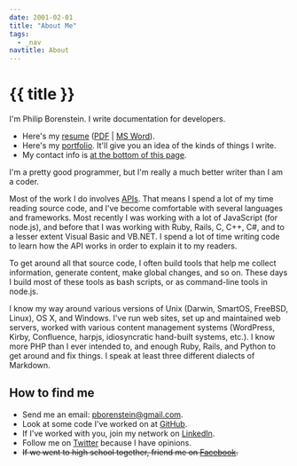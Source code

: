 ```yaml
---
date: 2001-02-01
title: "About Me"
tags:
  - _nav
navtitle: About
---
```



# {{ title }}

I'm Philip Borenstein. I write documentation for developers.

-   Here's my [resume](https://portfolio.pborenstein.com/resume/pbresume.html) ([PDF](https://portfolio.pborenstein.com/resume/pbresume.pdf) | [MS
    Word](https://portfolio.pborenstein.com/resume/pbresume.docx)).
-   Here's my [portfolio](https://portfolio.pborenstein.com/). It'll give you an idea of
    the kinds of things I write.
-   My contact info is [at the bottom of this page](#contact).

<!-- I'm available for work, both for short-term contracts, and for
full-time work. I like working with people who are doing interesting
things. -->

I'm a pretty good programmer, but I'm really a much better writer than
I am a coder.

Most of the work I do involves
[APIs](https://en.wikipedia.org/wiki/API "application programming interfaces").
That means I spend a lot of my time reading source code, and I've
become comfortable with several languages and frameworks. Most recently
I was working with a lot of JavaScript (for node.js), and before that I
was working with Ruby, Rails, C, C++, C#, and to a lesser extent Visual
Basic and VB.NET. I spend a lot of time writing code to learn how the
API works in order to explain it to my readers.

To get around all that source code, I often build tools that help me
collect information, generate content, make global changes, and so on.
These days I build most of these tools as bash scripts, or as
command-line tools in node.js.

I know my way around various versions of Unix (Darwin, SmartOS, FreeBSD,
Linux), OS X, and Windows. I've run web sites, set up and maintained
web servers, worked with various content management systems (WordPress,
Kirby, Confluence, harpjs, idiosyncratic hand-built systems, etc.). I
know more PHP than I ever intended to, and enough Ruby, Rails, and
Python to get around and fix things. I speak at least three different
dialects of Markdown.

How to find me
--------------
<a id="contact"/>

-   Send me an email: <pborenstein@gmail.com>.
-   Look at some code I've worked on at
    [GitHub](https://github.com/pborenstein).
-   If I've worked with you, join my network on
    [LinkedIn](https://www.linkedin.com/in/pborenstein).
-   Follow me on [Twitter](https://twitter.com/pborenstein) because I
    have opinions.
-   <s>If we went to high school together, friend me on
    [Facebook](https://www.facebook.com/pborenstein).</s>
